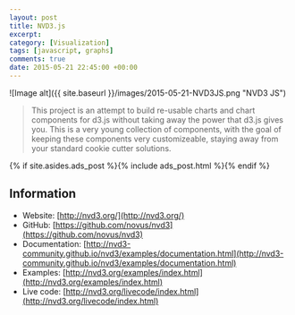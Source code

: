 ```yaml
---
layout: post
title: NVD3.js
excerpt:
category: [Visualization]
tags: [javascript, graphs]
comments: true
date: 2015-05-21 22:45:00 +00:00
---
```


![Image alt]({{ site.baseurl }}/images/2015-05-21-NVD3JS.png "NVD3 JS")

>This project is an attempt to build re-usable charts and chart components 
for d3.js without taking away the power that d3.js gives you. This is a very 
young collection of components, with the goal of keeping these components 
very customizeable, staying away from your standard cookie cutter solutions.

<!-- more -->

{% if site.asides.ads_post    %}{% include ads_post.html      %}{% endif %}

## Information

- Website: [http://nvd3.org/](http://nvd3.org/)
- GitHub: [https://github.com/novus/nvd3](https://github.com/novus/nvd3)
- Documentation: [http://nvd3-community.github.io/nvd3/examples/documentation.html](http://nvd3-community.github.io/nvd3/examples/documentation.html)
- Examples: [http://nvd3.org/examples/index.html](http://nvd3.org/examples/index.html)
- Live code: [http://nvd3.org/livecode/index.html](http://nvd3.org/livecode/index.html)
